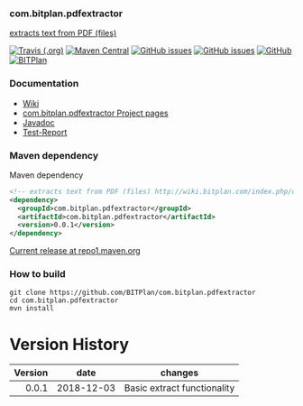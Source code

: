 ### com.bitplan.pdfextractor
[extracts text from PDF (files)](http://wiki.bitplan.com/index.php/dragtop/pdfextractor)

[![Travis (.org)](https://img.shields.io/travis/BITPlan/com.bitplan.pdfextractor.svg)](https://travis-ci.org/BITPlan/com.bitplan.pdfextractor)
[![Maven Central](https://img.shields.io/maven-central/v/com.bitplan.pdfextractor/com.bitplan.pdfextractor.svg)](https://search.maven.org/artifact/com.bitplan.pdfextractor/com.bitplan.pdfextractor/0.0.1/jar)
[![GitHub issues](https://img.shields.io/github/issues/BITPlan/com.bitplan.pdfextractor.svg)](https://github.com/BITPlan/com.bitplan.pdfextractor/issues)
[![GitHub issues](https://img.shields.io/github/issues-closed/BITPlan/com.bitplan.pdfextractor.svg)](https://github.com/BITPlan/com.bitplan.pdfextractor/issues/?q=is%3Aissue+is%3Aclosed)
[![GitHub](https://img.shields.io/github/license/BITPlan/com.bitplan.pdfextractor.svg)](https://www.apache.org/licenses/LICENSE-2.0)
[![BITPlan](http://wiki.bitplan.com/images/wiki/thumb/3/38/BITPlanLogoFontLessTransparent.png/198px-BITPlanLogoFontLessTransparent.png)](http://www.bitplan.com)

### Documentation
* [Wiki](http://wiki.bitplan.com/index.php/dragtop/pdfextractor)
* [com.bitplan.pdfextractor Project pages](https://BITPlan.github.io/com.bitplan.pdfextractor)
* [Javadoc](https://BITPlan.github.io/com.bitplan.pdfextractor/apidocs/index.html)
* [Test-Report](https://BITPlan.github.io/com.bitplan.pdfextractor/surefire-report.html)
### Maven dependency

Maven dependency
```xml
<!-- extracts text from PDF (files) http://wiki.bitplan.com/index.php/dragtop/pdfextractor -->
<dependency>
  <groupId>com.bitplan.pdfextractor</groupId>
  <artifactId>com.bitplan.pdfextractor</artifactId>
  <version>0.0.1</version>
</dependency>
```

[Current release at repo1.maven.org](http://repo1.maven.org/maven2/com/bitplan/pdfextractor/com.bitplan.pdfextractor/0.0.1/)

### How to build
```
git clone https://github.com/BITPlan/com.bitplan.pdfextractor
cd com.bitplan.pdfextractor
mvn install
```
# Version History
| Version | date       |  changes
| ------: | ---------- | ------------------------
|   0.0.1 | 2018-12-03 | Basic extract functionality
